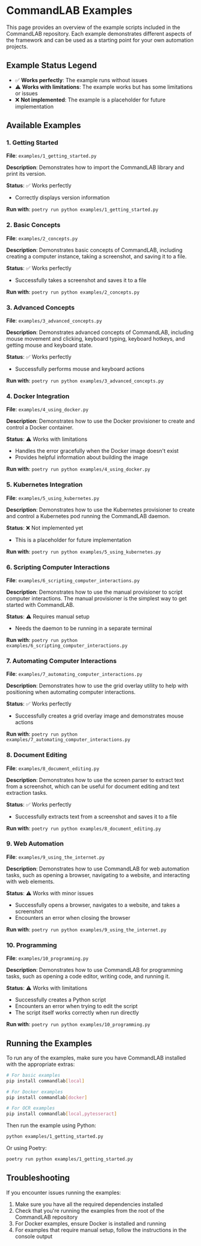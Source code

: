 # CommandLAB Examples

This page provides an overview of the example scripts included in the CommandLAB repository. Each example demonstrates different aspects of the framework and can be used as a starting point for your own automation projects.

## Example Status Legend

- ✅ **Works perfectly**: The example runs without issues
- ⚠️ **Works with limitations**: The example works but has some limitations or issues
- ❌ **Not implemented**: The example is a placeholder for future implementation

## Available Examples

### 1. Getting Started

**File**: `examples/1_getting_started.py`

**Description**: Demonstrates how to import the CommandLAB library and print its version.

**Status**: ✅ Works perfectly

- Correctly displays version information

**Run with**: `poetry run python examples/1_getting_started.py`

### 2. Basic Concepts

**File**: `examples/2_concepts.py`

**Description**: Demonstrates basic concepts of CommandLAB, including creating a computer instance, taking a screenshot, and saving it to a file.

**Status**: ✅ Works perfectly

- Successfully takes a screenshot and saves it to a file

**Run with**: `poetry run python examples/2_concepts.py`

### 3. Advanced Concepts

**File**: `examples/3_advanced_concepts.py`

**Description**: Demonstrates advanced concepts of CommandLAB, including mouse movement and clicking, keyboard typing, keyboard hotkeys, and getting mouse and keyboard state.

**Status**: ✅ Works perfectly

- Successfully performs mouse and keyboard actions

**Run with**: `poetry run python examples/3_advanced_concepts.py`

### 4. Docker Integration

**File**: `examples/4_using_docker.py`

**Description**: Demonstrates how to use the Docker provisioner to create and control a Docker container.

**Status**: ⚠️ Works with limitations

- Handles the error gracefully when the Docker image doesn't exist
- Provides helpful information about building the image

**Run with**: `poetry run python examples/4_using_docker.py`

### 5. Kubernetes Integration

**File**: `examples/5_using_kubernetes.py`

**Description**: Demonstrates how to use the Kubernetes provisioner to create and control a Kubernetes pod running the CommandLAB daemon.

**Status**: ❌ Not implemented yet

- This is a placeholder for future implementation

**Run with**: `poetry run python examples/5_using_kubernetes.py`

### 6. Scripting Computer Interactions

**File**: `examples/6_scripting_computer_interactions.py`

**Description**: Demonstrates how to use the manual provisioner to script computer interactions. The manual provisioner is the simplest way to get started with CommandLAB.

**Status**: ⚠️ Requires manual setup

- Needs the daemon to be running in a separate terminal

**Run with**: `poetry run python examples/6_scripting_computer_interactions.py`

### 7. Automating Computer Interactions

**File**: `examples/7_automating_computer_interactions.py`

**Description**: Demonstrates how to use the grid overlay utility to help with positioning when automating computer interactions.

**Status**: ✅ Works perfectly

- Successfully creates a grid overlay image and demonstrates mouse actions

**Run with**: `poetry run python examples/7_automating_computer_interactions.py`

### 8. Document Editing

**File**: `examples/8_document_editing.py`

**Description**: Demonstrates how to use the screen parser to extract text from a screenshot, which can be useful for document editing and text extraction tasks.

**Status**: ✅ Works perfectly

- Successfully extracts text from a screenshot and saves it to a file

**Run with**: `poetry run python examples/8_document_editing.py`

### 9. Web Automation

**File**: `examples/9_using_the_internet.py`

**Description**: Demonstrates how to use CommandLAB for web automation tasks, such as opening a browser, navigating to a website, and interacting with web elements.

**Status**: ⚠️ Works with minor issues

- Successfully opens a browser, navigates to a website, and takes a screenshot
- Encounters an error when closing the browser

**Run with**: `poetry run python examples/9_using_the_internet.py`

### 10. Programming

**File**: `examples/10_programming.py`

**Description**: Demonstrates how to use CommandLAB for programming tasks, such as opening a code editor, writing code, and running it.

**Status**: ⚠️ Works with limitations

- Successfully creates a Python script
- Encounters an error when trying to edit the script
- The script itself works correctly when run directly

**Run with**: `poetry run python examples/10_programming.py`

## Running the Examples

To run any of the examples, make sure you have CommandLAB installed with the appropriate extras:

```bash
# For basic examples
pip install commandlab[local]

# For Docker examples
pip install commandlab[docker]

# For OCR examples
pip install commandlab[local,pytesseract]
```

Then run the example using Python:

```bash
python examples/1_getting_started.py
```

Or using Poetry:

```bash
poetry run python examples/1_getting_started.py
```

## Troubleshooting

If you encounter issues running the examples:

1. Make sure you have all the required dependencies installed
1. Check that you're running the examples from the root of the CommandLAB repository
1. For Docker examples, ensure Docker is installed and running
1. For examples that require manual setup, follow the instructions in the console output
